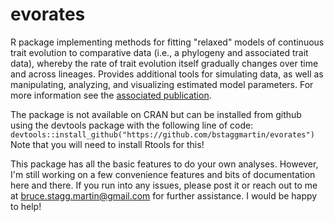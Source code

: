 # evorates
R package implementing methods for fitting "relaxed" models of continuous trait evolution to comparative data (i.e., a phylogeny and associated trait data), whereby the rate of trait evolution itself gradually changes over time and across lineages. Provides additional tools for simulating data, as well as manipulating, analyzing, and visualizing estimated model parameters. For more information see the [associated publication](https://academic.oup.com/sysbio/advance-article/doi/10.1093/sysbio/syac068/6830631).

The package is not available on CRAN but can be installed from github using the devtools package with the following line of code: ```devtools::install_github("https://github.com/bstaggmartin/evorates")``` Note that you will need to install Rtools for this!

This package has all the basic features to do your own analyses. However, I'm still working on a few convenience features and bits of documentation here and there. If you run into any issues, please post it or reach out to me at bruce.stagg.martin@gmail.com for further assistance. I would be happy to help!
